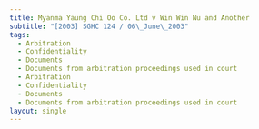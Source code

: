 ```yaml
---
title: Myanma Yaung Chi Oo Co. Ltd v Win Win Nu and Another
subtitle: "[2003] SGHC 124 / 06\_June\_2003"
tags:
  - Arbitration
  - Confidentiality
  - Documents
  - Documents from arbitration proceedings used in court
  - Arbitration
  - Confidentiality
  - Documents
  - Documents from arbitration proceedings used in court
layout: single
---
```



